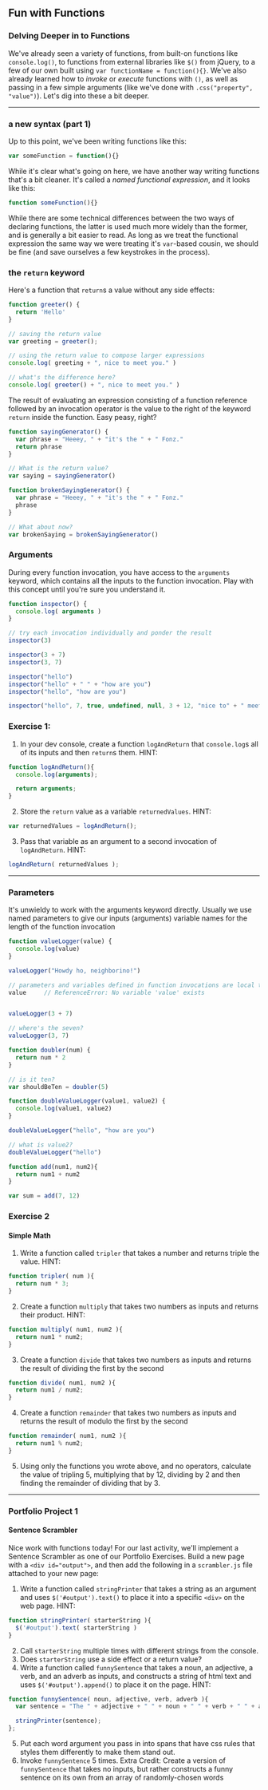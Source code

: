 ## Fun with Functions
### Delving Deeper in to Functions

We've already seen a variety of functions, from built-on functions like `console.log()`, to functions from external libraries like `$()` from jQuery, to a few of our own built using `var functionName = function(){}`. We've also already learned how to _invoke_ or _execute_ functions with `()`, as well as passing in a few simple arguments (like we've done with `.css("property", "value")`). Let's dig into these a bit deeper.

---
### a new syntax (part 1)

Up to this point, we've been writing functions like this:

```javascript
var someFunction = function(){}
```

While it's clear what's going on here, we have another way writing functions that's a bit cleaner. It's called a _named functional expression_, and it looks like this:

```javascript
function someFunction(){}
```

While there are some technical differences between the two ways of declaring functions, the latter is used much more widely than the former, and is generally a bit easier to read. As long as we treat the functional expression the same way we were treating it's `var`-based cousin, we should be fine (and save ourselves a few keystrokes in the process).


### the `return` keyword

Here's a function that `return`s a value without any side effects:

```javascript
function greeter() {
  return 'Hello'
}

// saving the return value
var greeting = greeter();

// using the return value to compose larger expressions
console.log( greeting + ", nice to meet you." )

// what's the difference here?
console.log( greeter() + ", nice to meet you." )
```
The result of evaluating an expression consisting of a function reference followed by an invocation operator is the value to the right of the keyword `return` inside the function. Easy peasy, right?

```javascript
function sayingGenerator() {
  var phrase = "Heeey, " + "it's the " + " Fonz."
  return phrase
}

// What is the return value?
var saying = sayingGenerator()

function brokenSayingGenerator() {
  var phrase = "Heeey, " + "it's the " + " Fonz."
  phrase
}

// What about now?
var brokenSaying = brokenSayingGenerator()
```
<!--
### Exercise 1
### Testing Your Choose-Your-Own-Adventure Choices

When we left our Choose-Your-Own-Adventure game, we had a `runStory` function that looked like this:

```javascript
function runStory( branch ){
    var chapter = story[branch];
    var choices = chapter.choices;
    var isValidChoice = false;
    var choice;

    if( choices ){
        choice = prompt( chapter.text );

        for( var i = 0; i < choices.length; i++ ){
            if( choice === choices[i] ){
                isValidChoice = true;
            }
        }

        if( isValidChoice ){
            runStory( choice );
        }
        else{
            runStory( branch );
        }
    }
    else{
        document
            .querySelector( "#output" )
            .textContent = chapter.text;
    }
};
```

While this works, it has a complexity (or number of possible branches) of more than 4. This is tough to read and tough to debug. How can we reduce the complexity of this function through `return` values?

1. Let's start with choice validation. How can we wrap up the choice-checking logic in a function that `return`s a single Boolean value? How about:

```javascript
function validateChoice( choice, choices ){
  var isValidChoice = false;

  for( var i = 0; i < choices.length; i++ ){
      if( choice === choices[i] ){
          isValidChoice = true;
      }
  }

  return isValidChoice;
}
```

2. Once we've re-written our `validateChoice` logic, we can refactor `runStory` into something like this:

```javascript
function runStory( branch ){
    var chapter = story[branch];
    var choices = chapter.choices;
    var choice;

    if( choices ){
        choice = prompt( chapter.text );

        if( validateChoice( choice, choices ) ){
            runStory( choice );
        }
        else{
            runStory( branch );
        }
    }
    else{
        document
            .querySelector( "#output" )
            .textContent = chapter.text;
    }
};

```

Notice how we're able to use the `return`ed value from `validateChoice` as the truthy (or falsey) value in our second `if` statement. That should knock down our complexity a notch while letting us abstract away our choice logic for the future. Now we can manipulate our choice-checking logic however we'd like without touching our original `runStory` function. Pretty cool! But what else can we do to make this function simpler?

How about getting rid of the nested `if` statement entirely? Let's try it!

```javascript
function handleChoices( choices ){
    var choice = prompt( chapter.text );

    if( validateChoice( choice, choices ) ){
        runStory( choice );
    }
    else{
        runStory( branch );
    }
}

function runStory( branch ){
    var chapter = story[branch];
    var choices = chapter.choices;

    if( choices ){
        handleChoices( choices );
    }
    else{
        document
            .querySelector( "#output" )
            .textContent = chapter.text;
    }
};
```

Now we have the additional mental overhead of multiple functions, with the added benefit of clearer intent and less per-function complexity. What do you think?

--- -->

### Arguments

During every function invocation, you have access to the `arguments` keyword, which contains all the inputs to the function invocation. Play with this concept until you're sure you understand it.

```javascript
function inspector() {
  console.log( arguments )
}

// try each invocation individually and ponder the result
inspector(3)

inspector(3 + 7)
inspector(3, 7)

inspector("hello")
inspector("hello" + " " + "how are you")
inspector("hello", "how are you")

inspector("hello", 7, true, undefined, null, 3 + 12, "nice to" + " meet you")
```

### Exercise 1:

1. In your dev console, create a function `logAndReturn` that `console.log`s all of its inputs and then `return`s them. HINT:

```javascript
function logAndReturn(){
  console.log(arguments);

  return arguments;
}
```

2. Store the `return` value as a variable `returnedValues`. HINT:

```javascript
var returnedValues = logAndReturn();
```

3. Pass that variable as an argument to a second invocation of `logAndReturn`. HINT:

```javascript
logAndReturn( returnedValues );
```

---

### Parameters
It's unwieldy to work with the arguments keyword directly. Usually we use named parameters to give our inputs (arguments) variable names for the length of the function invocation

```javascript
function valueLogger(value) {
  console.log(value)
}

valueLogger("Howdy ho, neighborino!")

// parameters and variables defined in function invocations are local to that invocation
value     // ReferenceError: No variable 'value' exists


valueLogger(3 + 7)

// where's the seven?
valueLogger(3, 7)

function doubler(num) {
  return num * 2
}

// is it ten?
var shouldBeTen = doubler(5)

function doubleValueLogger(value1, value2) {
  console.log(value1, value2)
}

doubleValueLogger("hello", "how are you")

// what is value2?
doubleValueLogger("hello")

function add(num1, num2){
  return num1 + num2
}

var sum = add(7, 12)
```

### Exercise 2
#### Simple Math

1. Write a function called `tripler` that takes a number and returns triple the value. HINT:

```javascript
function tripler( num ){
  return num * 3;
}
```
2. Create a function `multiply` that takes two numbers as inputs and returns their product. HINT:

```javascript
function multiply( num1, num2 ){
  return num1 * num2;
}
```
3. Create a function `divide` that takes two numbers as inputs and returns the result of dividing the first by the second

```javascript
function divide( num1, num2 ){
  return num1 / num2;
}
```

4. Create a function `remainder` that takes two numbers as inputs and returns the result of modulo the first by the second

```javascript
function remainder( num1, num2 ){
  return num1 % num2;
}
```

5. Using only the functions you wrote above, and no operators, calculate the value of tripling 5, multiplying that by 12, dividing by 2 and then finding the remainder of dividing that by 3.

---

### Portfolio Project 1
#### Sentence Scrambler

Nice work with functions today! For our last activity, we'll implement a Sentence Scrambler as one of our Portfolio Exercises. Build a new page with a `<div id="output">`, and then add the following in a `scrambler.js` file attached to your new page:

1. Write a function called `stringPrinter` that takes a string as an argument and uses `$('#output').text()` to place it into a specific `<div>` on the web page. HINT:

```javascript
function stringPrinter( starterString ){
  $('#output').text( starterString )
}
```
2. Call `starterString` multiple times with different strings from the console.
3. Does `starterString` use a side effect or a return value?
4. Write a function called `funnySentence` that takes a noun, an adjective, a verb, and an adverb as inputs, and constructs a string of html text and uses `$('#output').append()` to place it on the page. HINT:

```javascript
function funnySentence( noun, adjective, verb, adverb ){
  var sentence = "The " + adjective + " " + noun + " " + verb + " " + adverb + ".";

  stringPrinter(sentence);
};

```
5. Put each word argument you pass in into spans that have css rules that styles them differently to make them stand out.
6. Invoke `funnySentence` 5 times.
Extra Credit: Create a version of `funnySentence` that takes no inputs, but rather constructs a funny sentence on its own from an array of randomly-chosen words
